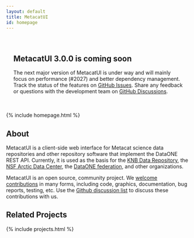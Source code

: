 ```yaml
---
layout: default
title: MetacatUI
id: homepage
---
```

<div class="notification" style="background-image:url(/assets/images/celebration.webp); padding:20px; border-radius:15px; background-size:100%;">
    <h2>MetacatUI 3.0.0 is coming soon</h2>
    <p>
        The next major version of MetacatUI is under way and will mainly focus on performance (#2027) 
        and better dependency management. Track the status of the features on <a href="https://github.com/NCEAS/metacatui/issues?q=is%3Aopen+is%3Aissue+milestone%3A%22MetacatUI+3.0.0%22">GitHub Issues</a>. Share any feedback or questions with the development team on <a href="https://github.com/NCEAS/metacatui/discussions/2028">GitHub Discussions</a>.
    </p>
</div>

{% include homepage.html %}

## About
MetacatUI is a client-side web interface for Metacat science data repositories and other repository software that implement the DataONE REST API.  Currently, it is used as the basis for the [KNB Data Repository](http://knb.ecoinformatics.org), the [NSF Arctic Data Center](https://arcticdata.io/catalog/), the [DataONE federation](https://search.dataone.org), and other organizations.

MetacatUI is an open source, community project.  We [welcome contributions](https://github.com/NCEAS/metacatui/blob/main/CONTRIBUTING.md) in many forms, including code, graphics, documentation, bug reports, testing, etc.  Use the [Github discussion list](https://github.com/NCEAS/metacatui/issues) to discuss these contributions with us.

## Related Projects

{% include projects.html %}
